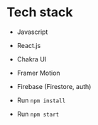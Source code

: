

# Tech stack
- Javascript
- React.js
- Chakra UI
- Framer Motion
- Firebase (Firestore, auth)


- Run ```npm install```
- Run ```npm start```
